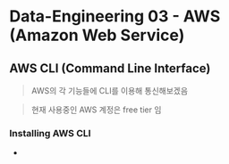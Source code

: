 # Data-Engineering 03 - AWS (Amazon Web Service) 

## AWS CLI (Command Line Interface)
> AWS의 각 기능들에 CLI를 이용해 통신해보겠음

> 현재 사용중인 AWS 계정은 free tier 임

### Installing AWS CLI
-  